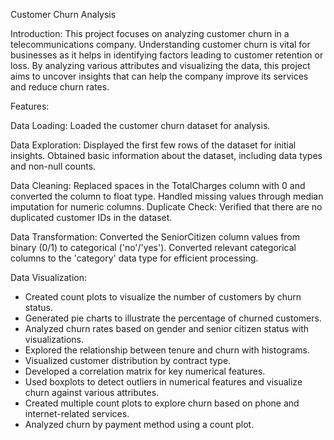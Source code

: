 
Customer Churn Analysis

Introduction:
This project focuses on analyzing customer churn in a telecommunications company. Understanding customer churn is vital for businesses as it helps in identifying factors leading to customer retention or loss. By analyzing various attributes and visualizing the data, this project aims to uncover insights that can help the company improve its services and reduce churn rates.

Features:

Data Loading: Loaded the customer churn dataset for analysis.

Data Exploration:
Displayed the first few rows of the dataset for initial insights.
Obtained basic information about the dataset, including data types and non-null counts.

Data Cleaning:
Replaced spaces in the TotalCharges column with 0 and converted the column to float type.
Handled missing values through median imputation for numeric columns.
Duplicate Check: Verified that there are no duplicated customer IDs in the dataset.

Data Transformation:
Converted the SeniorCitizen column values from binary (0/1) to categorical ('no'/'yes').
Converted relevant categorical columns to the 'category' data type for efficient processing.

Data Visualization:
- Created count plots to visualize the number of customers by churn status.
- Generated pie charts to illustrate the percentage of churned customers.
- Analyzed churn rates based on gender and senior citizen status with visualizations.
- Explored the relationship between tenure and churn with histograms.
- Visualized customer distribution by contract type.
- Developed a correlation matrix for key numerical features.
- Used boxplots to detect outliers in numerical features and visualize churn against various attributes.
- Created multiple count plots to explore churn based on phone and internet-related services.
- Analyzed churn by payment method using a count plot.
